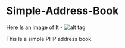 Simple-Address-Book
===================
Here Is an image of It - ![alt tag](http://imgur.com/4synII0)

This Is a simple PHP address book.
